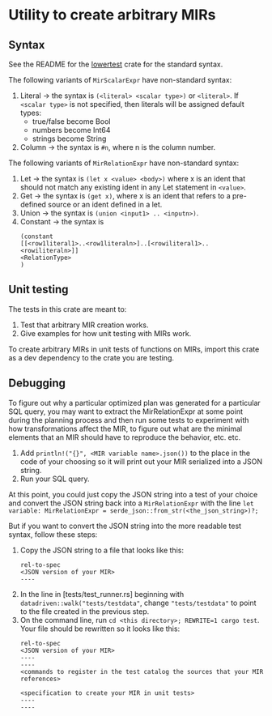 # Utility to create arbitrary MIRs

## Syntax

See the README for the [lowertest](../lowertest/README.md) crate for the
standard syntax.

The following variants of `MirScalarExpr` have non-standard syntax:
1. Literal -> the syntax is `(<literal> <scalar type>)` or `<literal>`.
    If `<scalar type>` is not specified, then literals will be assigned
    default types:
   * true/false become Bool
   * numbers become Int64
   * strings become String
2. Column -> the syntax is `#n`, where n is the column number.

The following variants of `MirRelationExpr` have non-standard syntax:
1. Let -> the syntax is `(let x <value> <body>)` where x is an ident that
    should not match any existing ident in any Let statement in
    `<value>`.
2. Get -> the syntax is `(get x)`, where x is an ident that refers to a
    pre-defined source or an ident defined in a let.
3. Union -> the syntax is `(union <input1> .. <inputn>)`.
4. Constant -> the syntax is
    ```
    (constant
    [[<row1literal1>..<row1literaln>]..[<rowiliteral1>..<rowiliteraln>]]
    <RelationType>
    )
    ```

## Unit testing

The tests in this crate are meant to:
1. Test that arbitrary MIR creation works.
2. Give examples for how unit testing with MIRs work.

To create arbitrary MIRs in unit tests of functions on MIRs, import this crate
as a dev dependency to the crate you are testing.

## Debugging

To figure out why a particular optimized plan was generated for a particular SQL
query, you may want to extract the MirRelationExpr at some point during the
planning process and then run some tests to experiment with how transformations
affect the MIR, to figure out what are the minimal elements that an MIR should
have to reproduce the behavior, etc. etc.

1. Add `println!("{}", <MIR variable name>.json())` to the place in the code of
   your choosing so it will print out your MIR serialized into a JSON string.
2. Run your SQL query.

At this point, you could just copy the JSON string into a test of your choice
and convert the JSON string back into a `MirRelationExpr` with the line
`let variable: MirRelationExpr = serde_json::from_str(<the_json_string>)?;`

But if you want to convert the JSON string into the more readable test syntax, follow these steps:

1. Copy the JSON string to a file that looks like this:
   ```
   rel-to-spec
   <JSON version of your MIR>
   ----
   ```
2. In the line in [tests/test_runner.rs] beginning with
   `datadriven::walk("tests/testdata"`, change `"tests/testdata"` to point to
   the file created in the previous step.
3. On the command line, run `cd <this directory>; REWRITE=1 cargo test`. Your
   file should be rewritten so it looks like this:
   ```
   rel-to-spec
   <JSON version of your MIR>
   ----
   ----
   <commands to register in the test catalog the sources that your MIR references>

   <specification to create your MIR in unit tests>
   ----
   ----
   ```
